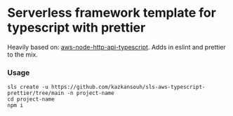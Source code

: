 # Serverless framework template for typescript with prettier

Heavily based on: [aws-node-http-api-typescript][aws-node-http-api-typescript].
Adds in eslint and prettier to the mix.

### Usage

```plaintext
sls create -u https://github.com/kazkansouh/sls-aws-typescript-prettier/tree/main -n project-name
cd project-name
npm i
```

[aws-node-http-api-typescript]: https://github.com/serverless/examples/tree/master/aws-node-http-api-typescript